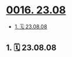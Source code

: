 # [0016. 23.08](https://github.com/Tdahuyou/TNotes.footprints/tree/main/notes/0016.%2023.08)

<!-- region:toc -->

- [1. 🗓 23.08.08](#1--230808)

<!-- endregion:toc -->

## 1. 🗓 23.08.08

<Footprints :times="[2023, 8, 8, 23, 48]">
  <template #text-area>
    <p>用右手发条 pyq</p>
    <p>不正经人正写着日记</p>
    <p>本睡在右侧的小忽悠二号趴了过来，以左手为枕 zzz~</p>
    <p>然后... 有了这条视频...</p>
  </template>
  <!-- <video controls src="https://cdn.jsdelivr.net/gh/tnotesjs/imgs@main/23-08-08.mp4" /> -->
  <!-- <iframe style="width: 100%; aspect-ratio: 1;" src="//player.bilibili.com/player.html?isOutside=true&aid=1755521687&bvid=BV1544219774&cid=1582630210&p=1" scrolling="no" border="0" frameborder="no" framespacing="0" allowfullscreen="true"></iframe> -->
</Footprints>

<!--
 ⏰ TODO 上传 `23-08-08.mp4` 到 哔哩哔哩 上边儿。
 -->
